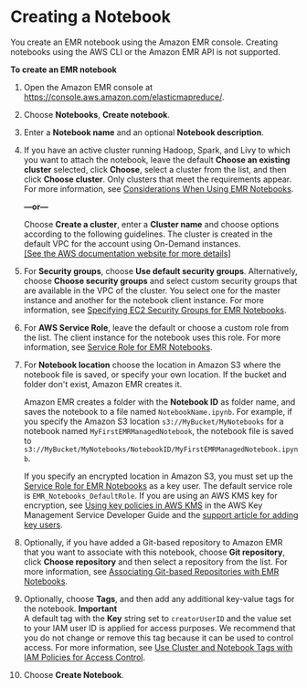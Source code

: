 # Creating a Notebook<a name="emr-managed-notebooks-create"></a>

You create an EMR notebook using the Amazon EMR console\. Creating notebooks using the AWS CLI or the Amazon EMR API is not supported\.

**To create an EMR notebook**

1. Open the Amazon EMR console at [https://console\.aws\.amazon\.com/elasticmapreduce/](https://console.aws.amazon.com/elasticmapreduce/)\.

1. Choose **Notebooks**, **Create notebook**\.

1. Enter a **Notebook name** and an optional **Notebook description**\.

1. If you have an active cluster running Hadoop, Spark, and Livy to which you want to attach the notebook, leave the default **Choose an existing cluster** selected, click **Choose**, select a cluster from the list, and then click **Choose cluster**\. Only clusters that meet the requirements appear\. For more information, see [Considerations When Using EMR Notebooks](emr-managed-notebooks-considerations.md)\.

   **—or—**

   Choose **Create a cluster**, enter a **Cluster name** and choose options according to the following guidelines\. The cluster is created in the default VPC for the account using On\-Demand instances\.    
[\[See the AWS documentation website for more details\]](http://docs.aws.amazon.com/emr/latest/ManagementGuide/emr-managed-notebooks-create.html)

1. For **Security groups**, choose **Use default security groups**\. Alternatively, choose **Choose security groups** and select custom security groups that are available in the VPC of the cluster\. You select one for the master instance and another for the notebook client instance\. For more information, see [Specifying EC2 Security Groups for EMR Notebooks](emr-managed-notebooks-security-groups.md)\.

1. For **AWS Service Role**, leave the default or choose a custom role from the list\. The client instance for the notebook uses this role\. For more information, see [Service Role for EMR Notebooks](emr-managed-notebooks-service-role.md)\.

1. For **Notebook location** choose the location in Amazon S3 where the notebook file is saved, or specify your own location\. If the bucket and folder don't exist, Amazon EMR creates it\.

   Amazon EMR creates a folder with the **Notebook ID** as folder name, and saves the notebook to a file named `NotebookName.ipynb`\. For example, if you specify the Amazon S3 location `s3://MyBucket/MyNotebooks` for a notebook named `MyFirstEMRManagedNotebook`, the notebook file is saved to `s3://MyBucket/MyNotebooks/NotebookID/MyFirstEMRManagedNotebook.ipynb`\.

   If you specify an encrypted location in Amazon S3, you must set up the [Service Role for EMR Notebooks](emr-managed-notebooks-service-role.md) as a key user\. The default service role is `EMR_Notebooks_DefaultRole`\. If you are using an AWS KMS key for encryption, see [Using key policies in AWS KMS](https://docs.aws.amazon.com/kms/latest/developerguide/key-policies.html#key-policy-users-crypto) in the AWS Key Management Service Developer Guide and the [support article for adding key users](https://aws.amazon.com/premiumsupport/knowledge-center/s3-bucket-access-default-encryption/)\.

1. Optionally, if you have added a Git\-based repository to Amazon EMR that you want to associate with this notebook, choose **Git repository**, click **Choose repository** and then select a repository from the list\. For more information, see [Associating Git\-based Repositories with EMR Notebooks](emr-git-repo.md)\.

1. Optionally, choose **Tags**, and then add any additional key\-value tags for the notebook\.
**Important**  
A default tag with the **Key** string set to `creatorUserID` and the value set to your IAM user ID is applied for access purposes\. We recommend that you do not change or remove this tag because it can be used to control access\. For more information, see [Use Cluster and Notebook Tags with IAM Policies for Access Control](security_iam_emr-with-iam.md#emr-tag-based-access)\.

1. Choose **Create Notebook**\.